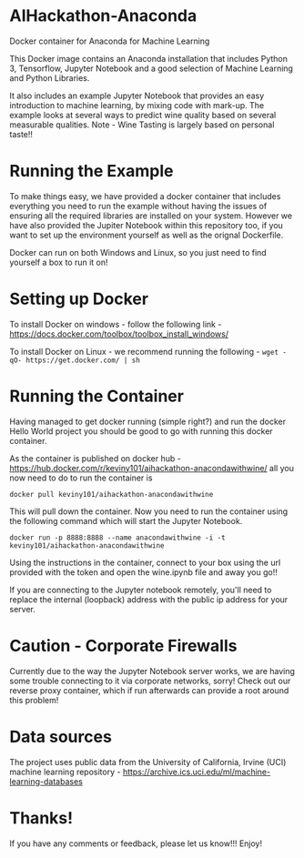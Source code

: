 # AIHackathon-Anaconda
Docker container for Anaconda for Machine Learning

This Docker image contains an Anaconda installation that includes Python 3, Tensorflow, Jupyter Notebook and a good selection of Machine Learning and Python Libraries.

It also includes an example Jupyter Notebook that provides an easy introduction to machine learning, by mixing code with mark-up. The example looks at several ways to predict wine quality based on several measurable qualities. Note - Wine Tasting is largely based on personal taste!! 

# Running the Example

To make things easy, we have provided a docker container that includes everything you need to run the example without having the issues of ensuring all the required libraries are installed on your system. However we have also provided the Jupiter Notebook within this repository too, if you want to set up the environment yourself as well as the orignal Dockerfile. 

Docker can run on both Windows and Linux, so you just need to find yourself a box to run it on!

# Setting up Docker

To install Docker on windows - follow the following link - https://docs.docker.com/toolbox/toolbox_install_windows/

To install Docker on Linux - we recommend running the following - `wget -qO- https://get.docker.com/ | sh`

# Running the Container

Having managed to get docker running (simple right?) and run the docker Hello World project you should be good to go with running this docker container.

As the container is published on docker hub - https://hub.docker.com/r/keviny101/aihackathon-anacondawithwine/ all you now need to do to run the container is 

`docker pull keviny101/aihackathon-anacondawithwine`

This will pull down the container. Now you need to run the container using the following command which will start the Jupyter Notebook.

 `docker run -p 8888:8888 --name anacondawithwine -i -t keviny101/aihackathon-anacondawithwine`

Using the instructions in the container, connect to your box using the url provided with the token and open the wine.ipynb file and away you go!!

If you are connecting to the Jupyter notebook remotely, you'll need to replace the internal (loopback) address with the public ip address for your server.

# Caution - Corporate Firewalls

Currently due to the way the Jupyter Notebook server works, we are having some trouble connecting to it via corporate networks, sorry! Check out our reverse proxy container, which if run afterwards can provide a root around this problem!

# Data sources

The project uses public data from the University of California, Irvine (UCI) machine learning repository - https://archive.ics.uci.edu/ml/machine-learning-databases

# Thanks!

If you have any comments or feedback, please let us know!!! Enjoy!
